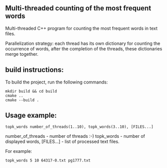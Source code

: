 
## Multi-threaded counting of the most frequent words

Multi-threaded C++ program for counting the most frequent words in text files.

Parallelization strategy: 
each thread has its own dictionary for counting the occurrence of words, after the completion of the threads, these dictionaries merge together. 

## build instructions:

To build the project, run the following commands:

```
mkdir build && cd build
cmake ..
cmake --build .
```

##  Usage example:

```
topk_words number_of_threads(1..10), topk_words(3..10), [FILES...]
```

number_of_threads - number of threads :-) 
topk_words - number of displayed words,
[FILES...] - list of processed text files.

For example:
```
topk_words 5 10 64317-0.txt pg1777.txt
```

